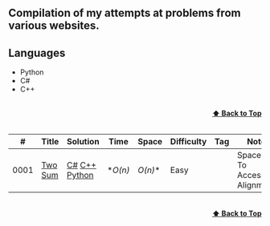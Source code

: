 ## Compilation of my attempts at problems from various websites.

## Languages
* Python
* C#
* C++

<br/>
<div align="right">
    <b><a href="#algorithms">⬆️ Back to Top</a></b>
</div>
<br/>

|  #  | Title           |  Solution       |  Time           | Space           | Difficulty    | Tag          | Note| 
|-----|---------------- | --------------- | --------------- | --------------- | ------------- |--------------|-----|
0001| [Two Sum](https://leetcode.com/problems/two-sum/) | [C#](./C#/question1.cs) [C++](./C++/question1.cpp) [Python](./Python/question1.py)  | *_O(n)_ |  _O(n)_* | Easy         | | Spacer To Access Alignment |




<br/>
<div align="right">
    <b><a href="#algorithms">⬆️ Back to Top</a></b>
</div>
<br/>
